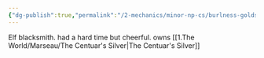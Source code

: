 ```yaml
---
{"dg-publish":true,"permalink":"/2-mechanics/minor-np-cs/burlness-goldseam/"}
---
```


Elf blacksmith. had a hard time but cheerful. owns [[1.The World/Marseau/The Centuar's Silver\|The Centuar's Silver]]